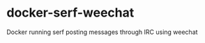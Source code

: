 docker-serf-weechat
===================

Docker running serf posting messages through IRC using weechat
